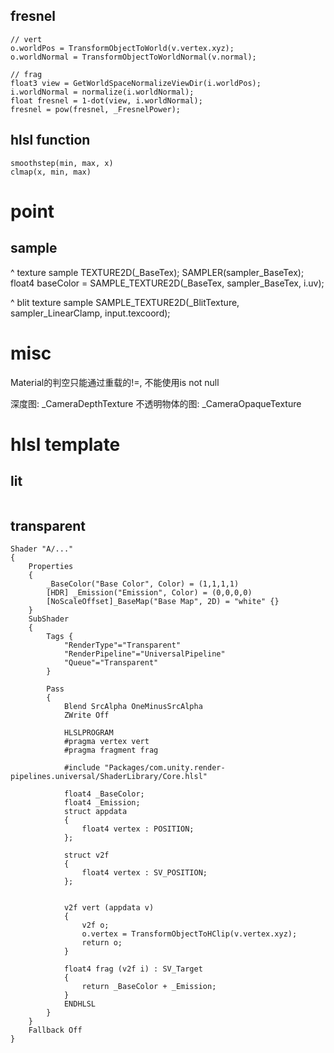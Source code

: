 ## fresnel
```
// vert
o.worldPos = TransformObjectToWorld(v.vertex.xyz);
o.worldNormal = TransformObjectToWorldNormal(v.normal);

// frag
float3 view = GetWorldSpaceNormalizeViewDir(i.worldPos);
i.worldNormal = normalize(i.worldNormal);
float fresnel = 1-dot(view, i.worldNormal);
fresnel = pow(fresnel, _FresnelPower);
```

## hlsl function
```
smoothstep(min, max, x)
clmap(x, min, max)
```

# point
## sample
^ texture sample
TEXTURE2D(_BaseTex);
SAMPLER(sampler_BaseTex);
float4 baseColor = SAMPLE_TEXTURE2D(_BaseTex, sampler_BaseTex,
i.uv);

^ blit texture sample
SAMPLE_TEXTURE2D(_BlitTexture, sampler_LinearClamp, input.texcoord);

# misc
Material的判空只能通过重载的!=, 不能使用is not null

深度图: _CameraDepthTexture
不透明物体的图: _CameraOpaqueTexture

# hlsl template
## lit
```

```
## transparent
```
Shader "A/..."
{
    Properties
    {
        _BaseColor("Base Color", Color) = (1,1,1,1)
        [HDR] _Emission("Emission", Color) = (0,0,0,0)
        [NoScaleOffset]_BaseMap("Base Map", 2D) = "white" {}
    }
    SubShader
    {
        Tags { 
            "RenderType"="Transparent" 
            "RenderPipeline"="UniversalPipeline" 
            "Queue"="Transparent" 
        }
        
        Pass
        {
            Blend SrcAlpha OneMinusSrcAlpha
            ZWrite Off
            
            HLSLPROGRAM
            #pragma vertex vert
            #pragma fragment frag
            
            #include "Packages/com.unity.render-pipelines.universal/ShaderLibrary/Core.hlsl"
            
            float4 _BaseColor;
            float4 _Emission;
            struct appdata
            {
                float4 vertex : POSITION;
            };

            struct v2f
            {
                float4 vertex : SV_POSITION;
            };
            

            v2f vert (appdata v)
            {
                v2f o;
                o.vertex = TransformObjectToHClip(v.vertex.xyz);
                return o;
            }

            float4 frag (v2f i) : SV_Target
            {
                return _BaseColor + _Emission;
            }
            ENDHLSL
        }
    }
    Fallback Off
}
```